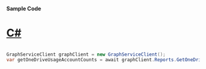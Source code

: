 #### Sample Code
# [C#](#tab/Csharp)

```C#

GraphServiceClient graphClient = new GraphServiceClient();
var getOneDriveUsageAccountCounts = await graphClient.Reports.GetOneDriveUsageAccountCounts().Request().GetAsync();

```